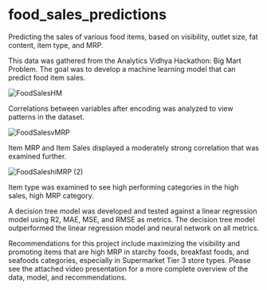 # food_sales_predictions
Predicting the sales of various food items, based on visibility, outlet size, fat content, item type, and MRP. 

This data was gathered from the Analytics Vidhya Hackathon: Big Mart Problem. The goal was to develop a machine learning model that can predict food item sales. 

![FoodSalesHM](https://user-images.githubusercontent.com/91214731/142919128-fb466ce3-7423-4e4a-aea5-54f5836ad1fa.png)

Correlations between variables after encoding was analyzed to view patterns in the dataset.

![FoodSalesvMRP](https://user-images.githubusercontent.com/91214731/142919715-0692f607-6f8f-43be-9519-06b82adc6b39.png)

Item MRP and Item Sales displayed a moderately strong correlation that was examined further.

![FoodSaleshiMRP (2)](https://user-images.githubusercontent.com/91214731/142920787-15bb0eb2-1aad-4084-8988-dc43bd029f05.png)

Item type was examined to see high performing categories in the high sales, high MRP category.

A decision tree model was developed and tested against a linear regression model using R2, MAE, MSE, and RMSE as metrics. The decision tree model outperformed the linear regression model and neural network on all metrics.

Recommendations for this project include maximizing the visibility and promoting items that are high MRP in starchy foods, breakfast foods, and seafoods categories, especially in Supermarket Tier 3 store types. Please see the attached video presentation for a more complete overview of the data, model, and recommendations.
